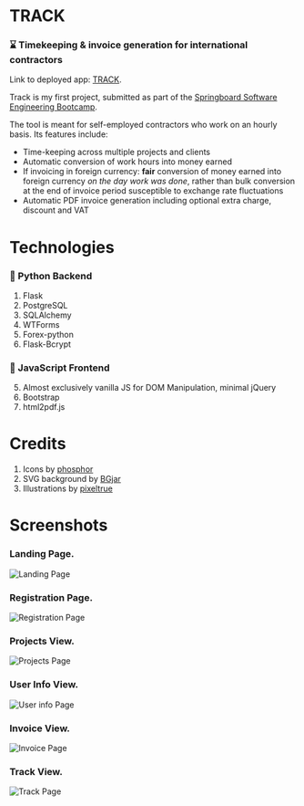 # TRACK
### :hourglass: Timekeeping & invoice generation for international contractors


Link to deployed app: [TRACK](https://track-work-logger.herokuapp.com/).

Track is my first project, submitted as part of the [Springboard Software Engineering Bootcamp](https://www.springboard.com/). 

The tool is meant for self-employed contractors who work on an hourly basis. Its features include: 
 
* Time-keeping across multiple projects and clients
* Automatic conversion of work hours into money earned
* If invoicing in foreign currency: __fair__ conversion of money earned into foreign currency _on the day work was done_, rather than bulk conversion at the end of invoice period susceptible to exchange rate fluctuations
* Automatic PDF invoice generation including optional extra charge, discount and VAT



# Technologies 

### :snake: Python Backend

1. Flask
2. PostgreSQL
3. SQLAlchemy
4. WTForms
5. Forex-python
6. Flask-Bcrypt

### :bee: JavaScript Frontend
5. Almost exclusively vanilla JS for DOM Manipulation, minimal jQuery
6. Bootstrap
7. html2pdf.js

# Credits

1. Icons by [phosphor](https://phosphoricons.com/)
2. SVG background by [BGjar](https://bgjar.com/)
3. Illustrations by [pixeltrue](https://www.pixeltrue.com/)


# Screenshots

### Landing Page. 
![Landing Page](./README_imgs/landing.png)
### Registration Page.
![Registration Page](./README_imgs/signup.png)
### Projects View.
![Projects Page](./README_imgs/projects.png)
### User Info View.
![User info Page](./README_imgs/user_info.png)
### Invoice View.
![Invoice Page](./README_imgs/invoice.png)
### Track View.
![Track Page](./README_imgs/track.png)






